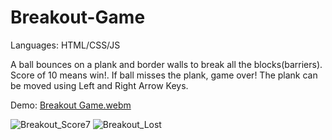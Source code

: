 # Breakout-Game
Languages: HTML/CSS/JS

A ball bounces on a plank and border walls to break all the blocks(barriers). Score of 10 means win!. If ball misses the plank, game over!
The plank can be moved using Left and Right Arrow Keys. 

Demo:
[Breakout Game.webm](https://user-images.githubusercontent.com/26090486/192937141-81fb1623-1404-4a83-9bfd-b2a301fbacab.webm)


![Breakout_Score7](https://user-images.githubusercontent.com/26090486/192937082-c1bc96c6-a35f-4a40-b4a6-115babaa74b0.png)
![Breakout_Lost](https://user-images.githubusercontent.com/26090486/192937087-44cd8c19-a58a-4abf-a4b2-1ac3f97a6c89.png)

